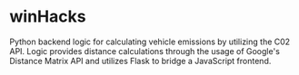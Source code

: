 # winHacks

Python backend logic for calculating vehicle emissions by utilizing the C02 API. Logic provides distance calculations through the usage of Google's Distance Matrix API and utilizes Flask to bridge a JavaScript frontend.
